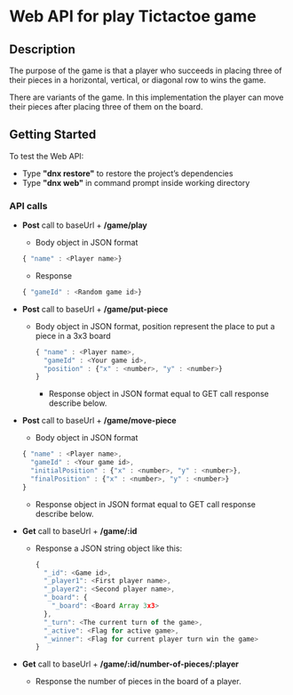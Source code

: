 # Web API for play Tictactoe game
## Description

The purpose of the game is that a player who succeeds in placing three of their pieces in a horizontal, vertical, or diagonal row to wins the game.

There are variants of the game. In this implementation the player can move their pieces after placing three of them on the board.

## Getting Started
To test the Web API:
* Type **"dnx restore"** to restore the project’s dependencies
* Type **"dnx web"** in command prompt inside working directory

### API calls
* **Post** call to baseUrl + **/game/play**
  * Body object in JSON format
  ```javascript
  { "name" : <Player name>}
  ```
  * Response
  ```javascript
  { "gameId" : <Random game id>}
  ```
* **Post** call to baseUrl + **/game/put-piece**
  * Body object in JSON format, position represent the place to put a piece in a 3x3 board
    ```javascript
    { "name" : <Player name>,
      "gameId" : <Your game id>,
      "position" : {"x" : <number>, "y" : <number>}
    }
    ```
    * Response object in JSON format equal to GET call response describe below.
* **Post** call to baseUrl + **/game/move-piece**
  * Body object in JSON format
  ```javascript
  { "name" : <Player name>,
    "gameId" : <Your game id>,
    "initialPosition" : {"x" : <number>, "y" : <number>},
    "finalPosition" : {"x" : <number>, "y" : <number>}
  }
  ```
  * Response object in JSON format equal to GET call response describe below.

* **Get** call to baseUrl + **/game/:id**
  * Response a JSON string object like this:
    ```javascript
    {
      "_id": <Game id>,
      "_player1": <First player name>,
      "_player2": <Second player name>,
      "_board": {
        "_board": <Board Array 3x3>
      },
      "_turn": <The current turn of the game>,
      "_active": <Flag for active game>,
      "_winner": <Flag for current player turn win the game>
    }
    ```
* **Get** call to baseUrl + **/game/:id/number-of-pieces/:player**
  * Response the number of pieces in the board of a player.
